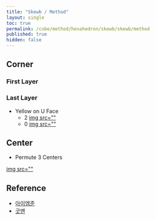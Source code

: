 ```yaml
---
title: "Skewb / Method"
layout: single
toc: true
permalink: /cube/method/hexahedron/skewb/skewb/method
published: true
hidden: false
---
```


<head>
  <base target="_blank">
  <style>
    img {
      max-width: 150px;
    }
  </style>
</head>



## Corner

### First Layer

### Last Layer

- Yellow on U Face
  - 2
    <a href="https://alpha.twizzle.net/edit/?puzzle=skewb&setup-anchor=end&alg=F%27+D+F+D%27&setup-alg=x%0AF%27+D+F+D%27+z2+F%27+D+F+D%27+z2%0Ay%0AF%27+D+F+D%27+z2+F%27+D+F+D%27+z2%0Ay%27+x2%0AF%27+D+F+D%27+z2+F%27+D+F+D%27+z2%0Ax2+y%0AF%27+D+F+D%27+z2+F%27+D+F+D%27+z2%0Ay%27">
      img src=""
    </a>
  - 0
    <a href="https://alpha.twizzle.net/edit/?puzzle=skewb&setup-anchor=end&alg=F%27+D+F+D%27+z+F%27+D+F+D%27&setup-alg=x%0AF%27+D+F+D%27+z2+F%27+D+F+D%27+z2%0Ay%0AF%27+D+F+D%27+z2+F%27+D+F+D%27+z2%0Ay%27+x2%0AF%27+D+F+D%27+z2+F%27+D+F+D%27+z2%0Ax2+y%0AF%27+D+F+D%27+z2+F%27+D+F+D%27+z2%0Ay%27">
      img src=""
    </a>



## Center

- Permute 3 Centers

<a href="https://alpha.twizzle.net/edit/?puzzle=skewb&setup-anchor=end&setup-alg=F%27+D+F+D%27+z2+F%27+D+F+D%27%0Ax2+z%0AF%27+D+F+D%27+z2+F%27+D+F+D%27%0Az+y%0AF%27+D+F+D%27+z2+F%27+D+F+D%27%0Az+y+x2&alg=F%27+D+F+D%27+z2+F%27+D+F+D%27+z2">
  img src=""
</a>



## Reference

- [아이엠준](https://youtu.be/5R3sU-_bMAI)
- [굿맨](https://youtu.be/2a594D-GrVs)
